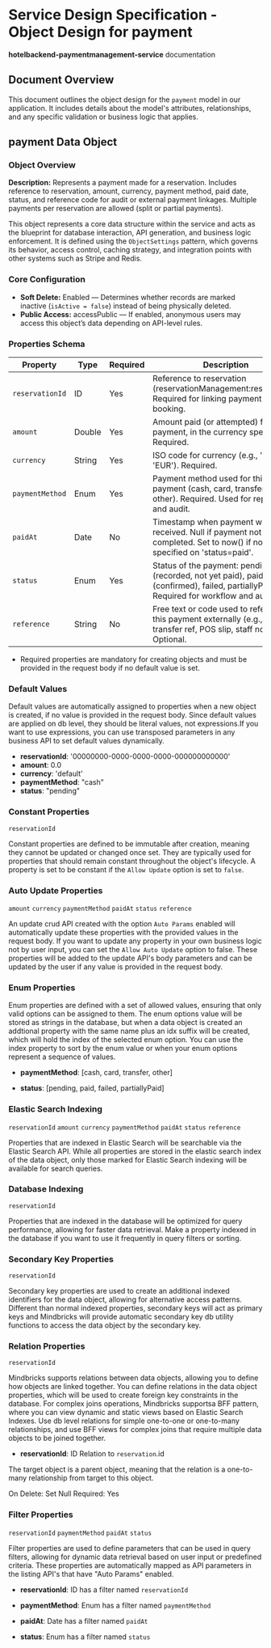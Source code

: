 # Service Design Specification - Object Design for payment

**hotelbackend-paymentmanagement-service** documentation

## Document Overview

This document outlines the object design for the `payment` model in our application. It includes details about the model's attributes, relationships, and any specific validation or business logic that applies.

## payment Data Object

### Object Overview

**Description:** Represents a payment made for a reservation. Includes reference to reservation, amount, currency, payment method, paid date, status, and reference code for audit or external payment linkages. Multiple payments per reservation are allowed (split or partial payments).

This object represents a core data structure within the service and acts as the blueprint for database interaction, API generation, and business logic enforcement.
It is defined using the `ObjectSettings` pattern, which governs its behavior, access control, caching strategy, and integration points with other systems such as Stripe and Redis.

### Core Configuration

- **Soft Delete:** Enabled — Determines whether records are marked inactive (`isActive = false`) instead of being physically deleted.
- **Public Access:** accessPublic — If enabled, anonymous users may access this object’s data depending on API-level rules.

### Properties Schema

| Property        | Type   | Required | Description                                                                                                                        |
| --------------- | ------ | -------- | ---------------------------------------------------------------------------------------------------------------------------------- |
| `reservationId` | ID     | Yes      | Reference to reservation (reservationManagement:reservation). Required for linking payment to booking.                             |
| `amount`        | Double | Yes      | Amount paid (or attempted) for this payment, in the currency specified. Required.                                                  |
| `currency`      | String | Yes      | ISO code for currency (e.g., &#39;USD&#39;, &#39;EUR&#39;). Required.                                                              |
| `paymentMethod` | Enum   | Yes      | Payment method used for this payment (cash, card, transfer, or other). Required. Used for reporting and audit.                     |
| `paidAt`        | Date   | No       | Timestamp when payment was received. Null if payment not completed. Set to now() if not specified on &#39;status=paid&#39;.        |
| `status`        | Enum   | Yes      | Status of the payment: pending (recorded, not yet paid), paid (confirmed), failed, partiallyPaid. Required for workflow and audit. |
| `reference`     | String | No       | Free text or code used to reference this payment externally (e.g., bank transfer ref, POS slip, staff note). Optional.             |

- Required properties are mandatory for creating objects and must be provided in the request body if no default value is set.

### Default Values

Default values are automatically assigned to properties when a new object is created, if no value is provided in the request body.
Since default values are applied on db level, they should be literal values, not expressions.If you want to use expressions, you can use transposed parameters in any business API to set default values dynamically.

- **reservationId**: '00000000-0000-0000-0000-000000000000'
- **amount**: 0.0
- **currency**: 'default'
- **paymentMethod**: "cash"
- **status**: "pending"

### Constant Properties

`reservationId`

Constant properties are defined to be immutable after creation, meaning they cannot be updated or changed once set. They are typically used for properties that should remain constant throughout the object's lifecycle.
A property is set to be constant if the `Allow Update` option is set to `false`.

### Auto Update Properties

`amount` `currency` `paymentMethod` `paidAt` `status` `reference`

An update crud API created with the option `Auto Params` enabled will automatically update these properties with the provided values in the request body.
If you want to update any property in your own business logic not by user input, you can set the `Allow Auto Update` option to false.
These properties will be added to the update API's body parameters and can be updated by the user if any value is provided in the request body.

### Enum Properties

Enum properties are defined with a set of allowed values, ensuring that only valid options can be assigned to them.
The enum options value will be stored as strings in the database,
but when a data object is created an addtional property with the same name plus an idx suffix will be created, which will hold the index of the selected enum option.
You can use the index property to sort by the enum value or when your enum options represent a sequence of values.

- **paymentMethod**: [cash, card, transfer, other]

- **status**: [pending, paid, failed, partiallyPaid]

### Elastic Search Indexing

`reservationId` `amount` `currency` `paymentMethod` `paidAt` `status` `reference`

Properties that are indexed in Elastic Search will be searchable via the Elastic Search API.
While all properties are stored in the elastic search index of the data object, only those marked for Elastic Search indexing will be available for search queries.

### Database Indexing

`reservationId`

Properties that are indexed in the database will be optimized for query performance, allowing for faster data retrieval.
Make a property indexed in the database if you want to use it frequently in query filters or sorting.

### Secondary Key Properties

`reservationId`

Secondary key properties are used to create an additional indexed identifiers for the data object, allowing for alternative access patterns.
Different than normal indexed properties, secondary keys will act as primary keys and Mindbricks will provide automatic secondary key db utility functions to access the data object by the secondary key.

### Relation Properties

`reservationId`

Mindbricks supports relations between data objects, allowing you to define how objects are linked together.
You can define relations in the data object properties, which will be used to create foreign key constraints in the database.
For complex joins operations, Mindbricks supportsa BFF pattern, where you can view dynamic and static views based on Elastic Search Indexes.
Use db level relations for simple one-to-one or one-to-many relationships, and use BFF views for complex joins that require multiple data objects to be joined together.

- **reservationId**: ID
  Relation to `reservation`.id

The target object is a parent object, meaning that the relation is a one-to-many relationship from target to this object.

On Delete: Set Null
Required: Yes

### Filter Properties

`reservationId` `paymentMethod` `paidAt` `status`

Filter properties are used to define parameters that can be used in query filters, allowing for dynamic data retrieval based on user input or predefined criteria.
These properties are automatically mapped as API parameters in the listing API's that have "Auto Params" enabled.

- **reservationId**: ID has a filter named `reservationId`

- **paymentMethod**: Enum has a filter named `paymentMethod`

- **paidAt**: Date has a filter named `paidAt`

- **status**: Enum has a filter named `status`
